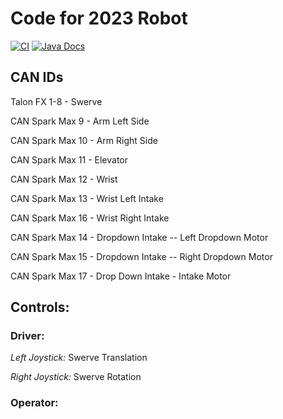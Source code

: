 # **Code for 2023 Robot**
[![CI](https://github.com/Frc5572/FRC2023/actions/workflows/main.yml/badge.svg)](https://github.com/Frc5572/FRC2023/actions/workflows/main.yml) [![Java Docs](https://img.shields.io/badge/docs-2023-blue)](https://frc5572.github.io/FRC2023/)

## **CAN IDs**
Talon FX 1-8 - Swerve

CAN Spark Max 9 - Arm Left Side

CAN Spark Max 10 - Arm Right Side

CAN Spark Max 11 - Elevator

CAN Spark Max 12 - Wrist

CAN Spark Max 13 - Wrist Left Intake

CAN Spark Max 16 - Wrist Right Intake

CAN Spark Max 14 - Dropdown Intake -- Left Dropdown Motor

CAN Spark Max 15 - Dropdown Intake -- Right Dropdown Motor

CAN Spark Max 17 - Drop Down Intake - Intake Motor

## **Controls:**

### Driver:

*Left Joystick:*  Swerve Translation

*Right Joystick:* Swerve Rotation

### Operator:
